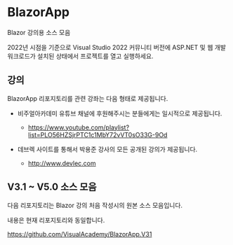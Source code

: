 # BlazorApp

Blazor 강의용 소스 모음

2022년 시점을 기준으로 Visual Studio 2022 커뮤니티 버전에 ASP.NET 및 웹 개발 워크로드가 설치된 상태에서 프로젝트를 열고 실행하세요.


## 강의

BlazorApp 리포지토리를 관련 강좌는 다음 형태로 제공됩니다.


* 비주얼아카데미 유튜브 채널에 후원해주시는 분들에게는 일시적으로 제공됩니다.

    * https://www.youtube.com/playlist?list=PLO56HZSjrPTC1c1MbY72vVT0sO33G-9Od

* 데브렉 사이트를 통해서 박용준 강사의 모든 공개된 강의가 제공됩니다.

    * http://www.devlec.com
    

## V3.1 ~ V5.0 소스 모음

다음 리포지토리는 Blazor 강의 처음 작성시의 원본 소스 모음입니다.

내용은 현재 리포지토리와 동일합니다. 

https://github.com/VisualAcademy/BlazorApp.V31

